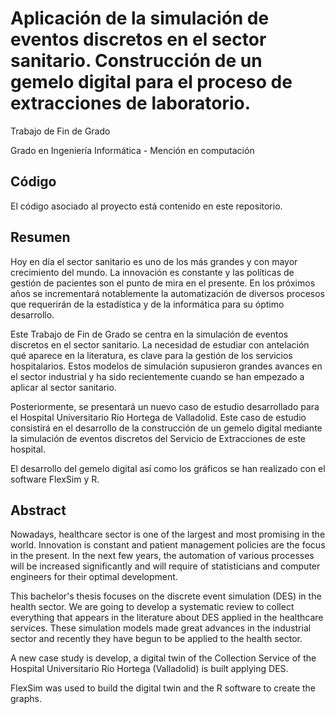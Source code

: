 # Aplicación de la simulación de eventos discretos en el sector sanitario. Construcción de un gemelo digital para el proceso de extracciones de laboratorio.
Trabajo de Fin de Grado

Grado en Ingeniería Informática - Mención en computación

## Código 
El código asociado al proyecto está contenido en este repositorio.


## Resumen
Hoy en día el sector sanitario es uno de los más grandes y con mayor crecimiento del mundo. La innovación es constante y las políticas de gestión de pacientes son el punto de mira en el presente. En los próximos años se incrementará notablemente la automatización de diversos procesos que requerirán de la estadística y de la informática para su óptimo desarrollo.

Este Trabajo de Fin de Grado se centra en la simulación de eventos discretos en el sector sanitario. La necesidad de estudiar con antelación qué aparece en la literatura, es clave para la gestión de los servicios hospitalarios. Estos modelos de simulación supusieron grandes avances en el sector industrial y ha sido recientemente cuando se han empezado a aplicar al sector sanitario.

Posteriormente, se presentará un nuevo caso de estudio desarrollado para el Hospital Universitario Río Hortega de Valladolid. Este caso de estudio consistirá en el desarrollo de la construcción de un gemelo digital mediante la simulación de eventos discretos del Servicio de Extracciones de este hospital.

El desarrollo del gemelo digital así como los gráficos se han realizado con el software FlexSim y R.

## Abstract
Nowadays, healthcare sector is one of the largest and most promising in the world. Innovation is constant and patient management policies are the focus in the present. In the next few years, the automation of various processes will be increased significantly and will require of statisticians and computer engineers for their optimal development.

This bachelor's thesis focuses on the discrete event simulation (DES) in the health sector. We are going to develop a systematic review to collect everything that appears in the literature about DES applied in the healthcare services. These simulation models made great advances in the industrial sector and recently they have begun to be applied to the health sector.

A new case study is develop, a digital twin of the Collection Service of the Hospital Universitario Río Hortega (Valladolid) is built applying DES.


FlexSim was used to build the digital twin and the R software to create the graphs.
